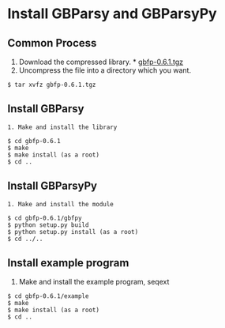 # Install GBParsy and GBParsyPy #
## Common Process ##
  1. Download the compressed library.
    * [gbfp-0.6.1.tgz](http://gbfp.googlecode.com/files/gbfp-0.6.1.tgz)
  1. Uncompress the file into a directory which you want.
```
$ tar xvfz gbfp-0.6.1.tgz
```
## Install GBParsy ##
    1. Make and install the library
```
$ cd gbfp-0.6.1
$ make
$ make install (as a root)
$ cd ..
```
## Install GBParsyPy ##
    1. Make and install the module
```
$ cd gbfp-0.6.1/gbfpy
$ python setup.py build
$ python setup.py install (as a root)
$ cd ../..
```
## Install example program ##
  1. Make and install the example program, seqext
```
$ cd gbfp-0.6.1/example
$ make
$ make install (as a root)
$ cd ..
```